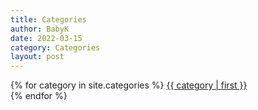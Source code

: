 ```yaml
---
title: Categories
author: BabyK
date: 2022-03-15
category: Categories
layout: post
---
```


<section>
    {% for category in site.categories %}
        <a href="{{site.baseurl}}/pages/categories/{{category | first | downcase}}"> {{ category | first }}</a> <br>
    {% endfor %}
</section>



